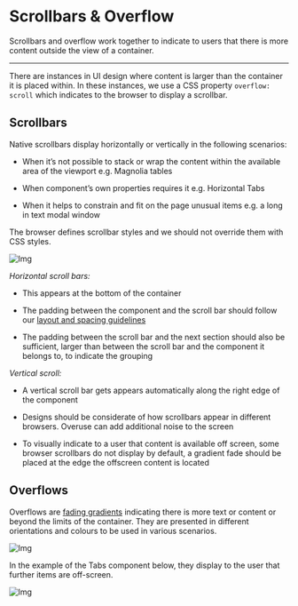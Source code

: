 
# Scrollbars & Overflow

Scrollbars and overflow work together to indicate to users that there is more content outside the view of a container.

---

There are instances in UI design where content is larger than the container it is placed within. In these instances, we use a CSS property `overflow: scroll` which indicates to the browser to display a scrollbar.

## Scrollbars

Native scrollbars display horizontally or vertically in the following scenarios:

- When it’s not possible to stack or wrap the content within the available area of the viewport e.g. Magnolia tables

- When component’s own properties requires it e.g. Horizontal Tabs

- When it helps to constrain and fit on the page unusual items e.g. a long in text modal window

The browser defines scrollbar styles and we should not override them with CSS styles.

![Img](https://studio-assets.supernova.io/design-systems/16150/fde84876-9171-4608-9819-05aa5c6e38fa.jpg?Expires=1980201600&Policy=eyJTdGF0ZW1lbnQiOlt7IlJlc291cmNlIjoiaHR0cHM6Ly9zdHVkaW8tYXNzZXRzLnN1cGVybm92YS5pby9kZXNpZ24tc3lzdGVtcy8xNjE1MC9mZGU4NDg3Ni05MTcxLTQ2MDgtOTgxOS0wNWFhNWM2ZTM4ZmEuanBnIiwiQ29uZGl0aW9uIjp7IkRhdGVMZXNzVGhhbiI6eyJBV1M6RXBvY2hUaW1lIjoxOTgwMjAxNjAwfX19XX0_&Signature=mUarLHC4DNLEecnSK9FFyvSVovywJGmSEZMXGUYqiUY4OLDRs1VYPNaoXNTDM5cETDqsJo4RDd-0jvDWRayuatdWv2aruJkL1HE6swYSEMS0xJeUrpXc4DgXAOg7R870hsmd9~J49fl~XLclJSncufQzYav4w6cUgrjSevIsychaTZYRrQbuLsfLjkDEguY0DAG~1BZEsYCCNlHrMFxely6hgvbn2TgzWVigw0pb~TTktQw1wWC9I4CiSAHC41~UE06Y-STN88Vfg7uVKbSlV8V2JcCqdZG2KqpJ4gFsZxebMjT5WtSiLciNqgMYSgEGywSQJdX5rfWZZ~VlfLy~5g__&Key-Pair-Id=APKAJGK34LCCAUR7N6LA)

*Horizontal scroll bars:*

- This appears at the bottom of the container

- The padding between the component and the scroll bar should follow our [layout and spacing guidelines]()

- The padding between the scroll bar and the next section should also be sufficient, larger than between the scroll bar and the component it belongs to, to indicate the grouping

*Vertical scroll:*

- A vertical scroll bar gets appears automatically along the right edge of the component

- Designs should be considerate of how scrollbars appear in different browsers. Overuse can add additional noise to the screen

- To visually indicate to a user that content is available off screen, some browser scrollbars do not display by default, a gradient fade should be placed at the edge the offscreen content is located

## Overflows

Overflows are [fading gradients]() indicating there is more text or content or beyond the limits of the container. They are presented in different orientations and colours to be used in various scenarios.

![Img](https://studio-assets.supernova.io/design-systems/16150/ca545922-def5-4c44-8122-120352101fd3.jpg?Expires=1980201600&Policy=eyJTdGF0ZW1lbnQiOlt7IlJlc291cmNlIjoiaHR0cHM6Ly9zdHVkaW8tYXNzZXRzLnN1cGVybm92YS5pby9kZXNpZ24tc3lzdGVtcy8xNjE1MC9jYTU0NTkyMi1kZWY1LTRjNDQtODEyMi0xMjAzNTIxMDFmZDMuanBnIiwiQ29uZGl0aW9uIjp7IkRhdGVMZXNzVGhhbiI6eyJBV1M6RXBvY2hUaW1lIjoxOTgwMjAxNjAwfX19XX0_&Signature=TTcIgW3GhEK5eftzJmKzSm6UY8hkpLW9FTSB-lW9YsAsZf-jQycaSy2oZLCGvk-iQOmNLPxGB5wRQS2HlXvk2uzPHjwMyivcu5me7L2xvrELQ1GvikdVgQrnfug0uSPrPnRrKJ3qiz2nG7-tTj2Ce8XGL3bJQ9HFSYjb-dQ3ra3ANl1s0uR4Pwx8wh0AqWJpaNwkWjG0aG0CDRnu~Ct5pukcKCwhtVKKbNl0Sp~~s6XDCdbPOJulD5t8b5l85tK0CLtvIVEHRpAU4oRzGQP~yGJFi81AZkwm4mcfxWDX8g67ypazBYGDXonuh0Fxv-TyVa369dnDXPAaQMN62UKVIQ__&Key-Pair-Id=APKAJGK34LCCAUR7N6LA)

In the example of the Tabs component below, they display to the user that further items are off-screen.

![Img](https://studio-assets.supernova.io/design-systems/16150/c4d8c973-b5a2-468e-ae0d-da7f755b8238.jpg?Expires=1980201600&Policy=eyJTdGF0ZW1lbnQiOlt7IlJlc291cmNlIjoiaHR0cHM6Ly9zdHVkaW8tYXNzZXRzLnN1cGVybm92YS5pby9kZXNpZ24tc3lzdGVtcy8xNjE1MC9jNGQ4Yzk3My1iNWEyLTQ2OGUtYWUwZC1kYTdmNzU1YjgyMzguanBnIiwiQ29uZGl0aW9uIjp7IkRhdGVMZXNzVGhhbiI6eyJBV1M6RXBvY2hUaW1lIjoxOTgwMjAxNjAwfX19XX0_&Signature=PlIbMQRsoZkv9h8eIs-JO4iGQbyFiCKjIGg1WRYZ1oMavGK4irWedbE9C8~8TGXgPwyyeQoHqFgDo0a859Cnb16nck3fslnHEIh8eGJkHpSsRldTOmkTbzoe1LbTyEECBxcXpeKuAVu4FYZ1ITh8zvDmF6wgWuMGtV66NBkyXr48FjMB4XhPASsyUZnA09TU4bxqsufv6L3oCo6joJ6BwzshwvlV7Kq4ZfbCT9SCO~3TfUwN9KjYPfve32-WsiPLEhZz4ephNImdzPVdrrDwlslU7yH3NrpgDK8IfgIUIgGnxTAYfmdm-iT4tsb-I8166w5hRCXQ2qqw5xqDUudHMw__&Key-Pair-Id=APKAJGK34LCCAUR7N6LA)